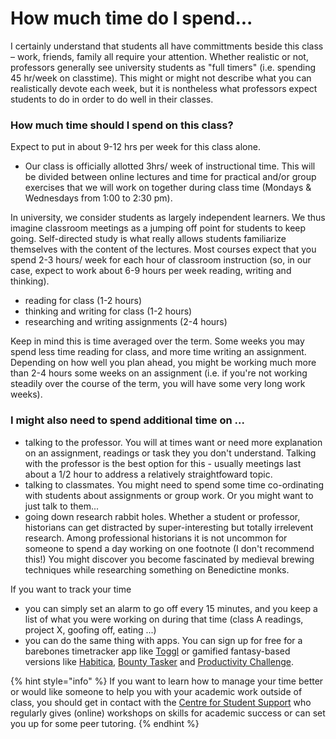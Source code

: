 # How much time do I spend...

I certainly understand that students all have committments beside this class – work, friends, family all require your attention. Whether realistic or not, professors generally see university students as "full timers" \(i.e. spending 45 hr/week on classtime\). This might or might not describe what you can realistically devote each week, but it is nontheless what professors expect students to do in order to do well in their classes. 

### How much time should I spend on this class?

Expect to put in about 9-12 hrs per week for this class alone.

* Our class is officially allotted 3hrs/ week of instructional time. This will be divided between online lectures and time for practical and/or group exercises that we will work on together during class time \(Mondays & Wednesdays from 1:00 to 2:30 pm\).

In university, we consider students as largely independent learners. We thus imagine classroom meetings as a jumping off point for students to keep going. Self-directed study is what really allows students familiarize themselves with the content of the lectures. Most courses expect that you spend 2-3 hours/ week for each hour of classroom instruction \(so, in our case, expect to work about 6-9 hours per week reading, writing and thinking\). 

* reading for class \(1-2 hours\)
* thinking and writing for class \(1-2 hours\) 
* researching and writing assignments \(2-4 hours\)

Keep in mind this is time averaged over the term. Some weeks you may spend less time reading for class, and more time writing an assignment. Depending on how well you plan ahead, you might be working much more than 2-4 hours some weeks on an assignment \(i.e. if you're not working steadily over the course of the term, you will have some very long work weeks\). 

### I might also need to spend additional time on ...

* talking to the professor. You will at times want or need more explanation on an assignment, readings or task they you don't understand. Talking with the professor is the best option for this - usually meetings last about a 1/2 hour to address a relatively straightfoward topic. 
* talking to classmates. You might need to spend some time co-ordinating with students about assignments or group work. Or you might want to just talk to them...
* going down research rabbit holes. Whether a student or professor, historians can get distracted by super-interesting but totally irrelevent research. Among professional historians it is not uncommon for someone to spend a day working on one footnote \(I don't recommend this!\) You might discover you become fascinated by medieval brewing techniques while researching something on Benedictine monks. 

If you want to track your time

* you can simply set an alarm to go off every 15 minutes, and you keep a list of what you were working on during that time \(class A readings, project X, goofing off, eating ...\)
* you can do the same thing with apps. You can sign up for free for a barebones timetracker app like [Toggl](https://www.toggl.com) or gamified fantasy-based versions like [Habitica](https://habitica.com/static/home), [Bounty Tasker](https://apps.apple.com/us/app/bounty-tasker-gamify-your-tasks-and-to-do-list/id1229566216?ls=1) and [Productivity Challenge](https://apps.apple.com/us/app/productivity-challenge-timer/id1117766356). 

{% hint style="info" %}
If you want to learn how to manage your time better or would like someone to help you with your academic work outside of class, you should get in contact with the [Centre for Student Support](https://carleton.ca/csas/) who regularly gives \(online\) workshops on skills for academic success or can set you up for some peer tutoring. 
{% endhint %}

